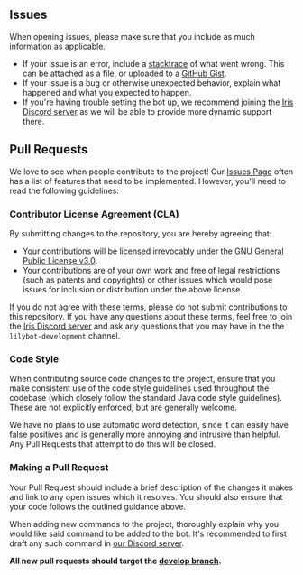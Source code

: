 ## Issues

When opening issues, please make sure that you include as much information as applicable.

* If your issue is an error, include a
[stacktrace](https://stackoverflow.com/questions/3988788/what-is-a-stack-trace-and-how-can-i-use-it-to-debug-my-application-errors)
of what went wrong. This can be attached as a file, or uploaded to a [GitHub Gist](https://gist.github.com/).
* If your issue is a bug or otherwise unexpected behavior, explain what happened and what you expected to happen.
* If you're having trouble setting the bot up, we recommend joining the [Iris Discord server](https://discord.gg/jQJnav2jPu) as we will be able to provide more dynamic support there.

## Pull Requests

We love to see when people contribute to the project! Our [Issues Page](https://github.com/IrisShaders/LilyBot/issues) often has a list of features that need to be implemented. However, you'll need to read the following guidelines:

### Contributor License Agreement (CLA)

By submitting changes to the repository, you are hereby agreeing that:

* Your contributions will be licensed irrevocably under the [GNU General Public License v3.0](https://choosealicense.com/licenses/gpl-3.0/).
* Your contributions are of your own work and free of legal restrictions (such as patents and copyrights) or other issues
which would pose issues for inclusion or distribution under the above license.

If you do not agree with these terms, please do not submit contributions to this repository. If you have any questions
about these terms, feel free to join the [Iris Discord server](https://discord.gg/jQJnav2jPu) and ask any questions that
you may have in the the `lilybot-development` channel.

### Code Style

When contributing source code changes to the project, ensure that you make consistent use of the code style guidelines
used throughout the codebase (which closely follow the standard Java code style guidelines).
These are not explicitly enforced, but are generally welcome.

We have no plans to use automatic word detection, since it can easily have false positives and is generally more annoying
and intrusive than helpful. Any Pull Requests that attempt to do this will be closed.

### Making a Pull Request

Your Pull Request should include a brief description of the changes it makes and link to any open issues which it
resolves. You should also ensure that your code follows the outlined guidance above.

When adding new commands to the project, thoroughly explain why you would like said command to be added to the bot. It's recommended to first draft any such command in [our Discord server](https://discord.gg/jQJnav2jPu).

**All new pull requests should target the [develop branch](https://github.com/IrisShaders/LilyBot/tree/develop).**
